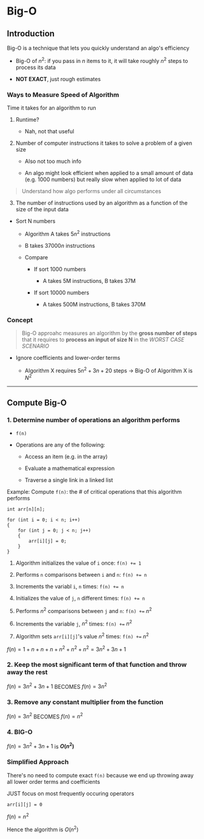 # Big-O 

## Introduction 

Big-O is a technique that lets you quickly understand an algo's efficiency 

- Big-O of $n^2$: if you pass in $n$ items to it, it will take roughly $n^2$ steps to process its data

- **NOT EXACT**, just rough estimates 

### Ways to Measure Speed of Algorithm

Time it takes for an algorithm to run 

1. Runtime? 

    - Nah, not that useful 

2. Number of computer instructions it takes to solve a problem of a given size 

    - Also not too much info 

    - An algo might look efficient when applied to a small amount of data (e.g. 1000 numbers) but really slow when applied to lot of data 

> Understand how algo performs under all circumstances 

3. The number of instructions used by an algorithm as a function of the size of the input data 

- Sort N numbers 

    - Algorithm A takes $5n^2$ instructions 

    - B takes $37000n$ instructions 

    - Compare 

        - If sort 1000 numbers 

            - A takes 5M instructions, B takes 37M 

        - If sort 10000 numbers 

            - A takes 500M instructions, B takes 370M 

### Concept 

> Big-O approahc measures an algorithm by the **gross number of steps** that it requires to **process an input of size N** in the *WORST CASE SCENARIO* 

- Ignore coefficients and lower-order terms 

    - Algorithm X requires $5n^2 + 3n + 20$ steps -> Big-O of Algorithm X is $N^2$ 

---

## Compute Big-O

### 1. Determine number of operations an algorithm performs 

- `f(n)` 

- Operations are any of the following: 

    - Access an item (e.g. in the array)

    - Evaluate a mathematical expression 

    - Traverse a single link in a linked list 

Example: Compute `f(n)`: the # of critical operations that this algorithm performs 

```
int arr[n][n]; 

for (int i = 0; i < n; i++)
{
    for (int j = 0; j < n; j++)
    {
        arr[i][j] = 0; 
    }
}
```
1. Algorithm initializes the value of `i` once: `f(n) += 1` 

2. Performs `n` comparisons between `i` and `n`:  `f(n) += n` 

3. Increments the variabl `i`, `n` times: `f(n) += n`

4. Initializes the value of `j`, `n` different times: `f(n) += n` 

5. Performs $n^2$ comparisons between `j` and `n`: `f(n) +=` $n^2$ 

6. Increments the variable `j`, $n^2$ times: `f(n) +=` $n^2$ 

7. Algorithm sets `arr[i][j]`'s value $n^2$ times: `f(n) +=` $n^2$

$f(n) = 1 + n + n + n + n^2 + n^2 + n^2 = 3n^2 + 3n + 1$

### 2. Keep the most significant term of that function and throw away the rest 

$f(n) = 3n^2 + 3n + 1$ BECOMES $f(n) = 3n^2$ 

### 3. Remove any constant multiplier from the function

$f(n) = 3n^2$ BECOMES $f(n) = n^2$

### 4. BIG-O 

$f(n) = 3n^2 + 3n + 1$ is **$O(n^2)$**

### Simplified Approach 

There's no need to compute exact `f(n)` because we end up throwing away all lower order terms and coefficients 

JUST focus on most frequently occuring operators 

```
arr[i][j] = 0
```
$f(n) = n^2$ 

Hence the algorithm is $O(n^2)$